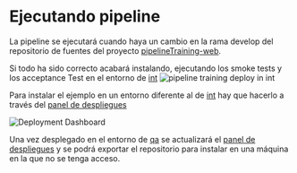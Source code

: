 Ejecutando pipeline
===================

La pipeline se ejecutará cuando haya un cambio en la rama develop del repositorio de fuentes del proyecto [pipelineTraining-web](https://github.com/carlosegg/pipelineTraining-web). 

Si todo ha sido correcto acabará instalando, ejecutando los smoke tests y los acceptance Test en el entorno de [int](http://192.168.33.3/pipelineTraining)
![pipeline training deploy in int](./img/training/pipelineTrainingDeployInInt.png "Pipeline Training deploy in int")

Para instalar el ejemplo en un entorno diferente al de 
[int](http://192.168.33.3/pipelineTraining) hay que hacerlo a través del 
[panel de despliegues](http://192.168.33.2/develenv/dp/index.html?&executorPipelines=pipelineTraining%28develenv%29)

![Deployment Dashboard](./img/training/deploymentDashboard.png "Deployment dashboard")

Una vez desplegado en el entorno de [qa](http://192.168.33.4/pipelineTraining) se actualizará
el [panel de despliegues](http://192.168.33.2/develenv/dp/index.html?&executorPipelines=pipelineTraining%28develenv%29) y se podrá exportar el repositorio
para instalar en una máquina en la que no se tenga acceso.
